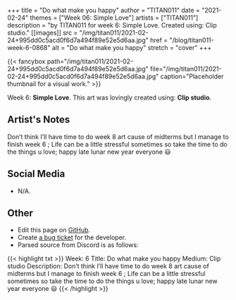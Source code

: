 +++
title =       "Do what make you happy"
author =      "TITAN011"
date =        "2021-02-24"
themes =      ["Week 06: Simple Love"]
artists =     ["TITAN011"]
description = "by TITAN011 for week 6: Simple Love. Created using: Clip studio."
[[images]]
              src = "/img/titan011/2021-02-24+995dd0c5acd0f6d7a494f89e52e5d6aa.jpg"
              href = "/blog/titan011-week-6-0868"
              alt = "Do what make you happy"
              stretch = "cover"
+++


{{< fancybox path="/img/titan011/2021-02-24+995dd0c5acd0f6d7a494f89e52e5d6aa.jpg" file="/img/titan011/2021-02-24+995dd0c5acd0f6d7a494f89e52e5d6aa.jpg" caption="Placeholder thumbnail for a visual work." >}}


Week 6: **Simple Love**. This art was lovingly created using: **Clip studio**.

## Artist's Notes

Don’t think I’ll have time to do week 8 art cause of midterms but I manage to finish week 6  ; Life can be a little stressful sometimes so take the time to do the things u love; happy late lunar new year everyone 😃

## Social Media

- N/A.

## Other

- Edit this page on [GitHub](https://github.com/teaminkling/web-refresh/edit/main/content/blog/titan011-week-6-0868.md).
- Create [a bug ticket](https://github.com/teaminkling/web-refresh/issues/new?assignees=&labels=bug&template=problem-report.md&title=) for the developer.
- Parsed source from Discord is as follows:

{{< highlight txt >}}
Week: 6 
Title: Do what make you happy
Medium: Clip studio 
Description: Don’t think I’ll have time to do week 8 art cause of midterms but I manage to finish week 6  ; Life can be a little stressful sometimes so take the time to do the things u love; happy late lunar new year everyone 😃
{{< /highlight >}}